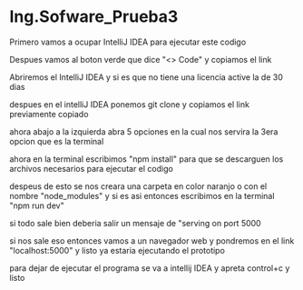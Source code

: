 # Ing.Sofware_Prueba3
Primero vamos a ocupar IntelliJ IDEA para ejecutar este codigo

Despues vamos al boton verde que dice "<> Code" y copiamos el link 

Abriremos el IntelliJ IDEA y si es que no tiene una licencia active la de 30 dias

despues en el intelliJ IDEA ponemos git clone y copiamos el link previamente copiado

ahora abajo a la izquierda abra 5 opciones en la cual nos servira la 3era opcion que es la terminal

ahora en la terminal escribimos  "npm install" para que se descarguen los archivos necesarios para ejecutar el codigo

despeus de esto se nos creara una carpeta en color naranjo o con el nombre "node_modules" y si es asi entonces escribimos en la terminal "npm run dev"


si todo sale bien deberia salir un mensaje de "serving on port 5000

si nos sale eso entonces vamos a un navegador web y pondremos en el link "localhost:5000" y listo ya estaria ejecutando el prototipo

para dejar de ejecutar el programa se va a intellij IDEA y apreta control+c y listo

